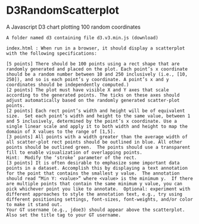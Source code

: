 # D3RandomScatterplot
A Javascript D3 chart plotting 100 random coordinates

    A folder named d3 containing file d3.v3.min.js (download)

    index.html : When run in a browser, it should display a scatterplot with the following specifications:

    [5 points] There should be 100 points using a rect shape that are randomly generated and placed on the plot. Each point’s x coordinate should be a random number between 10 and 250 inclusively (i.e., [10, 250]), and so is each point’s y coordinate. A point’s x and y coordinates should be independently computed.)
    [2 points] The plot must have visible X and Y axes that scale according to the generated points. The ticks on these axes should adjust automatically based on the randomly generated scatter-plot points.
    [2 points] Each rect point’s width and height will be of equivalent size.  Set each point’s width and height to the same value, between 1 and 5 inclusively, determined by the point’s x coordinate. Use a single linear scale and apply it to both width and height to map the domain of X values to the range of [1,5].
    [3 points] All points with a width greater than the average width of all scatter-plot rect points should be outlined in blue. All other points should be outlined green.  The points should use a transparent fill to enable visualization of overlapping points.
    Hint:  Modify the ‘stroke’ parameter of the rect.
    [3 points] It is often desirable to emphasize some important data points in a dataset. Accomplish this by displaying a text annotation for the point that contains the smallest y value.  The annotation should read “Min Y: <value>” where <value> is the minimum y.  If there are multiple points that contain the same minimum y value, you can pick whichever point you like to annotate.  Optional: experiment with different approaches to style the annotation text, e.g., try using different positioning settings, font-sizes, font-weights, and/or color to make it stand out.  
    Your GT username (e.g., jdoe3) should appear above the scatterplot. Also set the title tag to your GT username.
